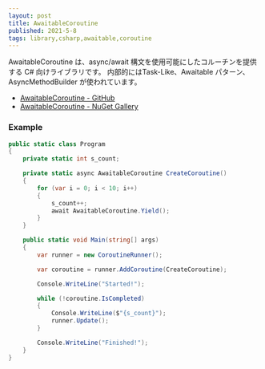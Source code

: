 ```yaml
---
layout: post
title: AwaitableCoroutine
published: 2021-5-8
tags: library,csharp,awaitable,coroutine
---
```


AwaitableCoroutine は、async/await 構文を使用可能にしたコルーチンを提供する C# 向けライブラリです。 内部的にはTask-Like、Awaitable パターン、AsyncMethodBuilder が使われています。

- [AwaitableCoroutine - GitHub](https://github.com/wraikny/AwaitableCoroutine)
- [AwaitableCoroutine - NuGet Gallery](https://www.nuget.org/packages/AwaitableCoroutine/)

<!--more-->

### Example

```csharp
public static class Program
{
    private static int s_count;

    private static async AwaitableCoroutine CreateCoroutine()
    {
        for (var i = 0; i < 10; i++)
        {
            s_count++;
            await AwaitableCoroutine.Yield();
        }
    }

    public static void Main(string[] args)
    {
        var runner = new CoroutineRunner();

        var coroutine = runner.AddCoroutine(CreateCoroutine);

        Console.WriteLine("Started!");

        while (!coroutine.IsCompleted)
        {
            Console.WriteLine($"{s_count}");
            runner.Update();
        }

        Console.WriteLine("Finished!");
    }
}
```
